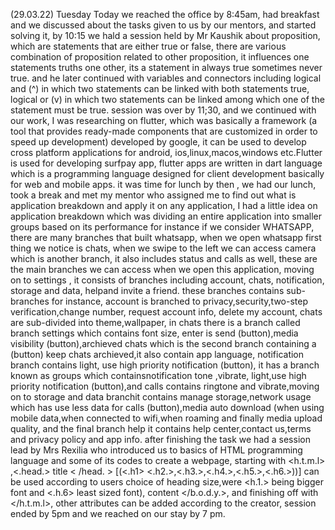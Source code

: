 (29.03.22) Tuesday
Today we reached the office by 8:45am, had breakfast and we discussed about the tasks given to us by our mentors, and started solving it, by 10:15 we hald a session held by Mr Kaushik about proposition, which are statements that are either true or false, there are various combination of proposition related to other proposition, it influences one statements truths one other, its a statement in always true sometimes never true. and he later continued with variables and connectors including logical and (^) in which  two statements can be linked with both statements true, logical or (v) in which two statements can be linked among which one of the statement must be true. session was over by 11;30, and we continued with our work, I was researching on flutter, which was basically a   framework (a tool that provides ready-made components that are customized in  order to speed up development) developed by google, it can be used to develop cross platform applications for android, ios,linux,macos,windows etc.Flutter is used for developing 
surfpay app, flutter apps are written in dart language which is a programming language designed for client development basically for web and mobile 
apps. it was time for lunch by then , we had our lunch, took a break and met my mentor who assigned me to find out what is application breakdown and 
apply it on any application, I had a little idea on application breakdown which was dividing an entire application into smaller groups based on its performance for instance if we consider WHATSAPP, there are many branches that built whatsapp, when we open whatsapp first thing we notice is chats, when we swipe to the left we can access camera which is another branch, it also includes status and calls as well, these are the main branches we can
 access when we open this  application, moving on to settings , it consists of branches including account, chats, notification, storage and data, helpand invite a friend. these branches contains sub-branches for instance, account is branched to privacy,security,two-step verification,change number,
request account info, delete my account, chats are sub-divided into theme,wallpaper, in chats there is a branch called branch settings which contains font size, enter is send (button),media visibility (button),archieved chats which is the second branch containing a (button) keep chats archieved,it 
also contain app language, notification branch contains light, use high priority notification (button), it has a branch known as groups which containsnotification tone ,vibrate, light,use high priority notification (button),and calls contains ringtone and vibrate,moving on to storage and data branchit contains manage storage,network usage which has use less data for calls (button),media auto download (when using mobile data,when connected to wifi,when roaming and finally media upload quality, and the final branch help it contains help center,contact us,terms and privacy policy and app info. 
after finishing the task we had a session lead by Mrs Rexilia who introduced us to basics of  HTML programming language and some of its codes to 
create a webpage, starting with <h.t.m.l> ,<.head.> title < /head. > [(<.h1> <.h2.>,<.h3.>,<.h4.>,<.h5.>,<.h6.>))]  can be used according to users choice of heading size,were <h.1.> being bigger font and <.h.6> least sized font), <body> content </b.o.d.y.>, and finishing off with </h.t.m.l>, other attributes can be added according to the creator, session ended by 5pm and we reached on our stay by 7 pm.    
